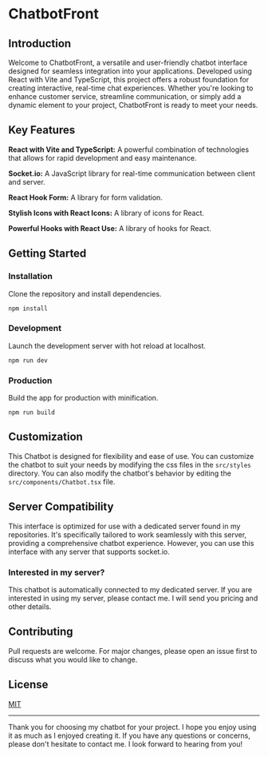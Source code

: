 # ChatbotFront

[//]: # (Write simple Readme about my chatbot. I wrote it in React using vite and typescript. I used socket.io for communication with server. I used react-hook-form for form validation. I used react-icons for icons. I used react-use for hooks. Whoever wants to use my project can do it. It can be modyfied and used for any purpose. You can/should write your own css styling. This chatbot automatically is connected to dedicated server which you can find in my repositories. I recommend to use it with my server. Contact me if you are interested in my server. I will send you pricing and other details.)

## Introduction
Welcome to ChatbotFront, a versatile and user-friendly chatbot interface designed for seamless integration into your applications. Developed using React with Vite and TypeScript, this project offers a robust foundation for creating interactive, real-time chat experiences. Whether you're looking to enhance customer service, streamline communication, or simply add a dynamic element to your project, ChatbotFront is ready to meet your needs.


## Key Features
**React with Vite and TypeScript:** A powerful combination of technologies that allows for rapid development and easy maintenance.

**Socket.io:** A JavaScript library for real-time communication between client and server.

**React Hook Form:** A library for form validation.

**Stylish Icons with React Icons:** A library of icons for React.

**Powerful Hooks with React Use:** A library of hooks for React.

## Getting Started

### Installation
Clone the repository and install dependencies.

```
npm install
```

### Development
Launch the development server with hot reload at localhost.

```
npm run dev
```

### Production
Build the app for production with minification.

```
npm run build
```

## Customization
This Chatbot is designed for flexibility and ease of use. You can customize the chatbot to suit your needs by modifying the css files in the `src/styles` directory. You can also modify the chatbot's behavior by editing the `src/components/Chatbot.tsx` file.

## Server Compatibility
This interface is optimized for use with a dedicated server found in my repositories. It's specifically tailored to work seamlessly with this server, providing a comprehensive chatbot experience. However, you can use this interface with any server that supports socket.io.

### Interested in my server?
This chatbot is automatically connected to my dedicated server. If you are interested in using my server, please contact me. I will send you pricing and other details.

## Contributing
Pull requests are welcome. For major changes, please open an issue first to discuss what you would like to change.

## License
[MIT](https://choosealicense.com/licenses/mit/)


___
Thank you for choosing my chatbot for your project. I hope you enjoy using it as much as I enjoyed creating it. If you have any questions or concerns, please don't hesitate to contact me. I look forward to hearing from you!